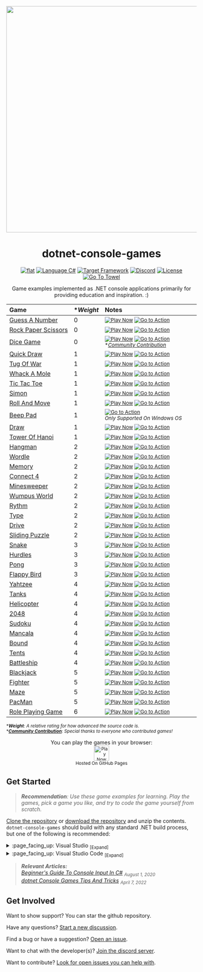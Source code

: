 <p align="center">
	<a href="https://github.com/ZacharyPatten/dotnet-console-games/blob/main/.github/resources/animated-banner-credit.md"><img width="600" src="https://github.com/ZacharyPatten/dotnet-console-games/blob/main/.github/resources/animated-banner.gif?raw=true" ></a>
</p>

<h1 align="center">
	dotnet-console-games
</h1>

<p align="center">
	<a href="https://github.com/ZacharyPatten/dotnet-console-games" alt="GitHub repo"><img alt="flat" src="https://raw.githubusercontent.com/ZacharyPatten/dotnet-console-games/main/.github/resources/github-repo-black.svg"></a>
	<a href="https://docs.microsoft.com/en-us/dotnet/csharp/"><img src="https://raw.githubusercontent.com/ZacharyPatten/dotnet-console-games/main/.github/resources/language-csharp.svg" title="Language C#" alt="Language C#"></a>
	<a href="https://dotnet.microsoft.com/download"><img src="https://raw.githubusercontent.com/ZacharyPatten/dotnet-console-games/main/.github/resources/dotnet-badge.svg" title="Target Framework" alt="Target Framework"></a>
	<a href="https://discord.gg/4XbQbwF" alt="Discord"><img src="https://raw.githubusercontent.com/ZacharyPatten/dotnet-console-games/main/.github/resources/discord-badge.svg" title="Go To Discord Server" alt="Discord"/></a>
	<a href="https://github.com/ZacharyPatten/dotnet-console-games/blob/main/LICENSE" alt="License"><img src="https://raw.githubusercontent.com/ZacharyPatten/dotnet-console-games/main/.github/resources/license-MIT-green.svg" title="Go To License" alt="License"/></a>
	<a href="https://github.com/ZacharyPatten/Towel"><img src="https://github.com/ZacharyPatten/Towel/blob/main/.github/Resources/UsingTowel.svg?raw=true" title="Go To Towel"></a>
</p>

<p align="center">
	Game examples implemented as .NET console applications primarily for providing education and inspiration. :)
</p>

|Game|\*_Weight_|Notes&nbsp;&nbsp;&nbsp;&nbsp;&nbsp;&nbsp;&nbsp;&nbsp;&nbsp;&nbsp;&nbsp;&nbsp;&nbsp;&nbsp;&nbsp;&nbsp;&nbsp;&nbsp;&nbsp;&nbsp;&nbsp;&nbsp;&nbsp;&nbsp;&nbsp;&nbsp;&nbsp;&nbsp;&nbsp;&nbsp;&nbsp;&nbsp;&nbsp;&nbsp;&nbsp;&nbsp;&nbsp;&nbsp;&nbsp;&nbsp;&nbsp;&nbsp;&nbsp;&nbsp;&nbsp;&nbsp;&nbsp;&nbsp;&nbsp;&nbsp;&nbsp;&nbsp;&nbsp;&nbsp;&nbsp;&nbsp;&nbsp;&nbsp;&nbsp;&nbsp;&nbsp;&nbsp;&nbsp;&nbsp;&nbsp;&nbsp;&nbsp;&nbsp;&nbsp;&nbsp;|
|:-|:-|:-|
|[Guess&nbsp;A&nbsp;Number](https://github.com/ZacharyPatten/dotnet-console-games/tree/main/Projects/Guess%20A%20Number)|0|<sub><a href="https://zacharypatten.github.io/dotnet-console-games/Guess%20A%20Number" alt="Play Now"><img src="https://raw.githubusercontent.com/ZacharyPatten/dotnet-console-games/main/.github/resources/play-badge.svg" title="Play Now" alt="Play Now"/></a>&nbsp;<a href="https://github.com/ZacharyPatten/dotnet-console-games/actions"><img src="https://github.com/ZacharyPatten/dotnet-console-games/workflows/Guess%20A%20Number%20Build/badge.svg" title="Go to Action" alt="Go to Action"></a></sub>|
|[Rock&nbsp;Paper&nbsp;Scissors](https://github.com/ZacharyPatten/dotnet-console-games/tree/main/Projects/Rock%20Paper%20Scissors)|0|<sub><a href="https://zacharypatten.github.io/dotnet-console-games/Rock%20Paper%20Scissors" alt="Play Now"><img src="https://raw.githubusercontent.com/ZacharyPatten/dotnet-console-games/main/.github/resources/play-badge.svg" title="Play Now" alt="Play Now"/></a>&nbsp;<a href="https://github.com/ZacharyPatten/dotnet-console-games/actions"><img src="https://github.com/ZacharyPatten/dotnet-console-games/workflows/Rock%20Paper%20Scissors%20Build/badge.svg" title="Go to Action" alt="Go to Action"></a></sub>|
|[Dice&nbsp;Game](https://github.com/ZacharyPatten/dotnet-console-games/tree/main/Projects/Dice%20Game)|0|<sub><a href="https://zacharypatten.github.io/dotnet-console-games/Dice%20Game" alt="Play Now"><img src="https://raw.githubusercontent.com/ZacharyPatten/dotnet-console-games/main/.github/resources/play-badge.svg" title="Play Now" alt="Play Now"/></a>&nbsp;<a href="https://github.com/ZacharyPatten/dotnet-console-games/actions"><img src="https://github.com/ZacharyPatten/dotnet-console-games/workflows/Dice%20Game%20Build/badge.svg" title="Go to Action" alt="Go to Action"></a></sub><br/><sup>*<em><a href="https://github.com/ZacharyPatten/dotnet-console-games/pull/31">Community&nbsp;Contribution</a></em></sup>|
|[Quick&nbsp;Draw](https://github.com/ZacharyPatten/dotnet-console-games/tree/main/Projects/Quick%20Draw)|1|<sub><a href="https://zacharypatten.github.io/dotnet-console-games/Quick%20Draw" alt="Play Now"><img src="https://raw.githubusercontent.com/ZacharyPatten/dotnet-console-games/main/.github/resources/play-badge.svg" title="Play Now" alt="Play Now"/></a>&nbsp;<a href="https://github.com/ZacharyPatten/dotnet-console-games/actions"><img src="https://github.com/ZacharyPatten/dotnet-console-games/workflows/Quick%20Draw%20Build/badge.svg" title="Go to Action" alt="Go to Action"></a></sub>|
|[Tug&nbsp;Of&nbsp;War](https://github.com/ZacharyPatten/dotnet-console-games/tree/main/Projects/Tug%20Of%20War)|1|<sub><a href="https://zacharypatten.github.io/dotnet-console-games/Tug%20Of%20War" alt="Play Now"><img src="https://raw.githubusercontent.com/ZacharyPatten/dotnet-console-games/main/.github/resources/play-badge.svg" title="Play Now" alt="Play Now"/></a>&nbsp;<a href="https://github.com/ZacharyPatten/dotnet-console-games/actions"><img src="https://github.com/ZacharyPatten/dotnet-console-games/workflows/Tug%20Of%20War%20Build/badge.svg" title="Go to Action" alt="Go to Action"></a></sub>|
|[Whack&nbsp;A&nbsp;Mole](https://github.com/ZacharyPatten/dotnet-console-games/tree/main/Projects/Whack%20A%20Mole)|1|<sub><a href="https://zacharypatten.github.io/dotnet-console-games/Whack%20A%20Mole" alt="Play Now"><img src="https://raw.githubusercontent.com/ZacharyPatten/dotnet-console-games/main/.github/resources/play-badge.svg" title="Play Now" alt="Play Now"/></a>&nbsp;<a href="https://github.com/ZacharyPatten/dotnet-console-games/actions"><img src="https://github.com/ZacharyPatten/dotnet-console-games/workflows/Whack%20A%20Mole%20Build/badge.svg" title="Go to Action" alt="Go to Action"></a></sub>|
|[Tic&nbsp;Tac&nbsp;Toe](https://github.com/ZacharyPatten/dotnet-console-games/tree/main/Projects/Tic%20Tac%20Toe)|1|<sub><a href="https://zacharypatten.github.io/dotnet-console-games/Tic%20Tac%20Toe" alt="Play Now"><img src="https://raw.githubusercontent.com/ZacharyPatten/dotnet-console-games/main/.github/resources/play-badge.svg" title="Play Now" alt="Play Now"/></a>&nbsp;<a href="https://github.com/ZacharyPatten/dotnet-console-games/actions"><img src="https://github.com/ZacharyPatten/dotnet-console-games/workflows/Tic%20Tac%20Toe%20Build/badge.svg" title="Go to Action" alt="Go to Action"></a></sub>|
|[Simon](https://github.com/ZacharyPatten/dotnet-console-games/tree/main/Projects/Simon)|1|<sub><a href="https://zacharypatten.github.io/dotnet-console-games/Simon" alt="Play Now"><img src="https://raw.githubusercontent.com/ZacharyPatten/dotnet-console-games/main/.github/resources/play-badge.svg" title="Play Now" alt="Play Now"/></a>&nbsp;<a href="https://github.com/ZacharyPatten/dotnet-console-games/actions"><img src="https://github.com/ZacharyPatten/dotnet-console-games/workflows/Simon%20Build/badge.svg" title="Go to Action" alt="Go to Action"></a></sub>|
|[Roll&nbsp;And&nbsp;Move](https://github.com/ZacharyPatten/dotnet-console-games/tree/main/Projects/Roll%20And%20Move)|1|<sub><a href="https://zacharypatten.github.io/dotnet-console-games/Roll%20And%20Move" alt="Play Now"><img src="https://raw.githubusercontent.com/ZacharyPatten/dotnet-console-games/main/.github/resources/play-badge.svg" title="Play Now" alt="Play Now"/></a>&nbsp;<a href="https://github.com/ZacharyPatten/dotnet-console-games/actions"><img src="https://github.com/ZacharyPatten/dotnet-console-games/workflows/Roll%20And%20Move%20Build/badge.svg" title="Go to Action" alt="Go to Action"></a></sub>|
|[Beep&nbsp;Pad](https://github.com/ZacharyPatten/dotnet-console-games/tree/main/Projects/Beep%20Pad)|1|<sub><a href="https://github.com/ZacharyPatten/dotnet-console-games/actions"><img src="https://github.com/ZacharyPatten/dotnet-console-games/workflows/Beep%20Pad%20Build/badge.svg" title="Go to Action" alt="Go to Action"></a></sub><br/><sup>_Only&nbsp;Supported&nbsp;On&nbsp;Windows&nbsp;OS_</sup>|
|[Draw](https://github.com/ZacharyPatten/dotnet-console-games/tree/main/Projects/Draw)|1|<sub><a href="https://zacharypatten.github.io/dotnet-console-games/Draw" alt="Play Now"><img src="https://raw.githubusercontent.com/ZacharyPatten/dotnet-console-games/main/.github/resources/play-badge.svg" title="Play Now" alt="Play Now"/></a>&nbsp;<a href="https://github.com/ZacharyPatten/dotnet-console-games/actions"><img src="https://github.com/ZacharyPatten/dotnet-console-games/workflows/Draw%20Build/badge.svg" title="Go to Action" alt="Go to Action"></a></sub>|
|[Tower&nbsp;Of&nbsp;Hanoi](https://github.com/ZacharyPatten/dotnet-console-games/tree/main/Projects/Tower%20Of%20Hanoi)|1|<sub><a href="https://zacharypatten.github.io/dotnet-console-games/Tower%20Of%20Hanoi" alt="Play Now"><img src="https://raw.githubusercontent.com/ZacharyPatten/dotnet-console-games/main/.github/resources/play-badge.svg" title="Play Now" alt="Play Now"/></a>&nbsp;<a href="https://github.com/ZacharyPatten/dotnet-console-games/actions"><img src="https://github.com/ZacharyPatten/dotnet-console-games/workflows/Tower%20Of%20Hanoi%20Build/badge.svg" title="Go to Action" alt="Go to Action"></a></sub>|
|[Hangman](https://github.com/ZacharyPatten/dotnet-console-games/tree/main/Projects/Hangman)|2|<sub><a href="https://zacharypatten.github.io/dotnet-console-games/Hangman" alt="Play Now"><img src="https://raw.githubusercontent.com/ZacharyPatten/dotnet-console-games/main/.github/resources/play-badge.svg" title="Play Now" alt="Play Now"/></a>&nbsp;<a href="https://github.com/ZacharyPatten/dotnet-console-games/actions"><img src="https://github.com/ZacharyPatten/dotnet-console-games/workflows/Hangman%20Build/badge.svg" title="Go to Action" alt="Go to Action"></a></sub>|
|[Wordle](https://github.com/ZacharyPatten/dotnet-console-games/tree/main/Projects/Wordle)|2|<sub><a href="https://zacharypatten.github.io/dotnet-console-games/Wordle" alt="Play Now"><img src="https://raw.githubusercontent.com/ZacharyPatten/dotnet-console-games/main/.github/resources/play-badge.svg" title="Play Now" alt="Play Now"/></a>&nbsp;<a href="https://github.com/ZacharyPatten/dotnet-console-games/actions"><img src="https://github.com/ZacharyPatten/dotnet-console-games/workflows/Wordle%20Build/badge.svg" title="Go to Action" alt="Go to Action"></a></sub>|
|[Memory](https://github.com/ZacharyPatten/dotnet-console-games/tree/main/Projects/Memory)|2|<sub><a href="https://zacharypatten.github.io/dotnet-console-games/Memory" alt="Play Now"><img src="https://raw.githubusercontent.com/ZacharyPatten/dotnet-console-games/main/.github/resources/play-badge.svg" title="Play Now" alt="Play Now"/></a>&nbsp;<a href="https://github.com/ZacharyPatten/dotnet-console-games/actions"><img src="https://github.com/ZacharyPatten/dotnet-console-games/workflows/Memory%20Build/badge.svg" title="Go to Action" alt="Go to Action"></a></sub>|
|[Connect&nbsp;4](https://github.com/ZacharyPatten/dotnet-console-games/tree/main/Projects/Connect%204)|2|<sub><a href="https://zacharypatten.github.io/dotnet-console-games/Connect%204" alt="Play Now"><img src="https://raw.githubusercontent.com/ZacharyPatten/dotnet-console-games/main/.github/resources/play-badge.svg" title="Play Now" alt="Play Now"/></a>&nbsp;<a href="https://github.com/ZacharyPatten/dotnet-console-games/actions"><img src="https://github.com/ZacharyPatten/dotnet-console-games/workflows/Connect%204%20Build/badge.svg" title="Go to Action" alt="Go to Action"></a></sub>|
|[Minesweeper](https://github.com/ZacharyPatten/dotnet-console-games/tree/main/Projects/Minesweeper)|2|<sub><a href="https://zacharypatten.github.io/dotnet-console-games/Minesweeper" alt="Play Now"><img src="https://raw.githubusercontent.com/ZacharyPatten/dotnet-console-games/main/.github/resources/play-badge.svg" title="Play Now" alt="Play Now"/></a>&nbsp;<a href="https://github.com/ZacharyPatten/dotnet-console-games/actions"><img src="https://github.com/ZacharyPatten/dotnet-console-games/workflows/Minesweeper%20Build/badge.svg" title="Go to Action" alt="Go to Action"></a></sub>|
|[Wumpus&nbsp;World](https://github.com/ZacharyPatten/dotnet-console-games/tree/main/Projects/Wumpus%20World)|2|<sub><a href="https://zacharypatten.github.io/dotnet-console-games/Wumpus%20World" alt="Play Now"><img src="https://raw.githubusercontent.com/ZacharyPatten/dotnet-console-games/main/.github/resources/play-badge.svg" title="Play Now" alt="Play Now"/></a>&nbsp;<a href="https://github.com/ZacharyPatten/dotnet-console-games/actions"><img src="https://github.com/ZacharyPatten/dotnet-console-games/workflows/Wumpus%20World%20Build/badge.svg" title="Go to Action" alt="Go to Action"></a></sub>|
|[Rythm](https://github.com/ZacharyPatten/dotnet-console-games/tree/main/Projects/Rythm)|2|<sub><a href="https://zacharypatten.github.io/dotnet-console-games/Rythm" alt="Play Now"><img src="https://raw.githubusercontent.com/ZacharyPatten/dotnet-console-games/main/.github/resources/play-badge.svg" title="Play Now" alt="Play Now"/></a>&nbsp;<a href="https://github.com/ZacharyPatten/dotnet-console-games/actions"><img src="https://github.com/ZacharyPatten/dotnet-console-games/workflows/Rythm%20Build/badge.svg" title="Go to Action" alt="Go to Action"></a></sub>|
|[Type](https://github.com/ZacharyPatten/dotnet-console-games/tree/main/Projects/Type)|2|<sub><a href="https://zacharypatten.github.io/dotnet-console-games/Type" alt="Play Now"><img src="https://raw.githubusercontent.com/ZacharyPatten/dotnet-console-games/main/.github/resources/play-badge.svg" title="Play Now" alt="Play Now"/></a>&nbsp;<a href="https://github.com/ZacharyPatten/dotnet-console-games/actions"><img src="https://github.com/ZacharyPatten/dotnet-console-games/workflows/Type%20Build/badge.svg" title="Go to Action" alt="Go to Action"></a></sub>|
|[Drive](https://github.com/ZacharyPatten/dotnet-console-games/tree/main/Projects/Drive)|2|<sub><a href="https://zacharypatten.github.io/dotnet-console-games/Drive" alt="Play Now"><img src="https://raw.githubusercontent.com/ZacharyPatten/dotnet-console-games/main/.github/resources/play-badge.svg" title="Play Now" alt="Play Now"/></a>&nbsp;<a href="https://github.com/ZacharyPatten/dotnet-console-games/actions"><img src="https://github.com/ZacharyPatten/dotnet-console-games/workflows/Drive%20Build/badge.svg" title="Go to Action" alt="Go to Action"></a></sub>|
|[Sliding Puzzle](https://github.com/ZacharyPatten/dotnet-console-games/tree/main/Projects/Sliding%20Puzzle)|2|<sub><a href="https://zacharypatten.github.io/dotnet-console-games/Sliding%20Puzzle" alt="Play Now"><img src="https://raw.githubusercontent.com/ZacharyPatten/dotnet-console-games/main/.github/resources/play-badge.svg" title="Play Now" alt="Play Now"/></a>&nbsp;<a href="https://github.com/ZacharyPatten/dotnet-console-games/actions"><img src="https://github.com/ZacharyPatten/dotnet-console-games/workflows/Sliding%20Puzzle%20Build/badge.svg" title="Go to Action" alt="Go to Action"></a></sub>|
|[Snake](https://github.com/ZacharyPatten/dotnet-console-games/blob/main/Projects/Snake)|3|<sub><a href="https://zacharypatten.github.io/dotnet-console-games/Snake" alt="Play Now"><img src="https://raw.githubusercontent.com/ZacharyPatten/dotnet-console-games/main/.github/resources/play-badge.svg" title="Play Now" alt="Play Now"/></a>&nbsp;<a href="https://github.com/ZacharyPatten/dotnet-console-games/actions"><img src="https://github.com/ZacharyPatten/dotnet-console-games/workflows/Snake%20Build/badge.svg" title="Go to Action" alt="Go to Action"></a></sub>|
|[Hurdles](https://github.com/ZacharyPatten/dotnet-console-games/blob/main/Projects/Hurdles)|3|<sub><a href="https://zacharypatten.github.io/dotnet-console-games/Hurdles" alt="Play Now"><img src="https://raw.githubusercontent.com/ZacharyPatten/dotnet-console-games/main/.github/resources/play-badge.svg" title="Play Now" alt="Play Now"/></a>&nbsp;<a href="https://github.com/ZacharyPatten/dotnet-console-games/actions"><img src="https://github.com/ZacharyPatten/dotnet-console-games/workflows/Hurdles%20Build/badge.svg" title="Go to Action" alt="Go to Action"></a></sub>|
|[Pong](https://github.com/ZacharyPatten/dotnet-console-games/blob/main/Projects/Pong)|3|<sub><a href="https://zacharypatten.github.io/dotnet-console-games/Pong" alt="Play Now"><img src="https://raw.githubusercontent.com/ZacharyPatten/dotnet-console-games/main/.github/resources/play-badge.svg" title="Play Now" alt="Play Now"/></a>&nbsp;<a href="https://github.com/ZacharyPatten/dotnet-console-games/actions"><img src="https://github.com/ZacharyPatten/dotnet-console-games/workflows/Pong%20Build/badge.svg" title="Go to Action" alt="Go to Action"></a></sub>|
|[Flappy&nbsp;Bird](https://github.com/ZacharyPatten/dotnet-console-games/blob/main/Projects/Flappy%20Bird)|3|<sub><a href="https://zacharypatten.github.io/dotnet-console-games/Flappy%20Bird" alt="Play Now"><img src="https://raw.githubusercontent.com/ZacharyPatten/dotnet-console-games/main/.github/resources/play-badge.svg" title="Play Now" alt="Play Now"/></a>&nbsp;<a href="https://github.com/ZacharyPatten/dotnet-console-games/actions"><img src="https://github.com/ZacharyPatten/dotnet-console-games/workflows/Flappy%20Bird%20Build/badge.svg" title="Go to Action" alt="Go to Action"></a></sub>|
|[Yahtzee](https://github.com/ZacharyPatten/dotnet-console-games/blob/main/Projects/Yahtzee)|4|<sub><a href="https://zacharypatten.github.io/dotnet-console-games/Yahtzee" alt="Play Now"><img src="https://raw.githubusercontent.com/ZacharyPatten/dotnet-console-games/main/.github/resources/play-badge.svg" title="Play Now" alt="Play Now"/></a>&nbsp;<a href="https://github.com/ZacharyPatten/dotnet-console-games/actions"><img src="https://github.com/ZacharyPatten/dotnet-console-games/workflows/Yahtzee%20Build/badge.svg" title="Go to Action" alt="Go to Action"></a></sub>|
|[Tanks](https://github.com/ZacharyPatten/dotnet-console-games/blob/main/Projects/Tanks)|4|<sub><a href="https://zacharypatten.github.io/dotnet-console-games/Tanks" alt="Play Now"><img src="https://raw.githubusercontent.com/ZacharyPatten/dotnet-console-games/main/.github/resources/play-badge.svg" title="Play Now" alt="Play Now"/></a>&nbsp;<a href="https://github.com/ZacharyPatten/dotnet-console-games/actions"><img src="https://github.com/ZacharyPatten/dotnet-console-games/workflows/Tanks%20Build/badge.svg" title="Go to Action" alt="Go to Action"></a></sub>|
|[Helicopter](https://github.com/ZacharyPatten/dotnet-console-games/blob/main/Projects/Helicopter)|4|<sub><a href="https://zacharypatten.github.io/dotnet-console-games/Helicopter" alt="Play Now"><img src="https://raw.githubusercontent.com/ZacharyPatten/dotnet-console-games/main/.github/resources/play-badge.svg" title="Play Now" alt="Play Now"/></a>&nbsp;<a href="https://github.com/ZacharyPatten/dotnet-console-games/actions"><img src="https://github.com/ZacharyPatten/dotnet-console-games/workflows/Helicopter%20Build/badge.svg" title="Go to Action" alt="Go to Action"></a></sub>|
|[2048](https://github.com/ZacharyPatten/dotnet-console-games/blob/main/Projects/2048)|4|<sub><a href="https://zacharypatten.github.io/dotnet-console-games/2048" alt="Play Now"><img src="https://raw.githubusercontent.com/ZacharyPatten/dotnet-console-games/main/.github/resources/play-badge.svg" title="Play Now" alt="Play Now"/></a>&nbsp;<a href="https://github.com/ZacharyPatten/dotnet-console-games/actions"><img src="https://github.com/ZacharyPatten/dotnet-console-games/workflows/2048%20Build/badge.svg" title="Go to Action" alt="Go to Action"></a></sub>|
|[Sudoku](https://github.com/ZacharyPatten/dotnet-console-games/blob/main/Projects/Sudoku)|4|<sub><a href="https://zacharypatten.github.io/dotnet-console-games/Sudoku" alt="Play Now"><img src="https://raw.githubusercontent.com/ZacharyPatten/dotnet-console-games/main/.github/resources/play-badge.svg" title="Play Now" alt="Play Now"/></a>&nbsp;<a href="https://github.com/ZacharyPatten/dotnet-console-games/actions"><img src="https://github.com/ZacharyPatten/dotnet-console-games/workflows/Sudoku%20Build/badge.svg" title="Go to Action" alt="Go to Action"></a></sub>|
|[Mancala](https://github.com/ZacharyPatten/dotnet-console-games/blob/main/Projects/Mancala)|4|<sub><a href="https://zacharypatten.github.io/dotnet-console-games/Mancala" alt="Play Now"><img src="https://raw.githubusercontent.com/ZacharyPatten/dotnet-console-games/main/.github/resources/play-badge.svg" title="Play Now" alt="Play Now"/></a>&nbsp;<a href="https://github.com/ZacharyPatten/dotnet-console-games/actions"><img src="https://github.com/ZacharyPatten/dotnet-console-games/workflows/Mancala%20Build/badge.svg" title="Go to Action" alt="Go to Action"></a></sub>|
|[Bound](https://github.com/ZacharyPatten/dotnet-console-games/blob/main/Projects/Bound)|4|<sub><a href="https://zacharypatten.github.io/dotnet-console-games/Bound" alt="Play Now"><img src="https://raw.githubusercontent.com/ZacharyPatten/dotnet-console-games/main/.github/resources/play-badge.svg" title="Play Now" alt="Play Now"/></a>&nbsp;<a href="https://github.com/ZacharyPatten/dotnet-console-games/actions"><img src="https://github.com/ZacharyPatten/dotnet-console-games/workflows/Bound%20Build/badge.svg" title="Go to Action" alt="Go to Action"></a></sub>|
|[Tents](https://github.com/ZacharyPatten/dotnet-console-games/blob/main/Projects/Tents)|4|<sub><a href="https://zacharypatten.github.io/dotnet-console-games/Tents" alt="Play Now"><img src="https://raw.githubusercontent.com/ZacharyPatten/dotnet-console-games/main/.github/resources/play-badge.svg" title="Play Now" alt="Play Now"/></a>&nbsp;<a href="https://github.com/ZacharyPatten/dotnet-console-games/actions"><img src="https://github.com/ZacharyPatten/dotnet-console-games/workflows/Tents%20Build/badge.svg" title="Go to Action" alt="Go to Action"></a></sub>|
|[Battleship](https://github.com/ZacharyPatten/dotnet-console-games/blob/main/Projects/Battleship)|4|<sub><a href="https://zacharypatten.github.io/dotnet-console-games/Battleship" alt="Play Now"><img src="https://raw.githubusercontent.com/ZacharyPatten/dotnet-console-games/main/.github/resources/play-badge.svg" title="Play Now" alt="Play Now"/></a>&nbsp;<a href="https://github.com/ZacharyPatten/dotnet-console-games/actions"><img src="https://github.com/ZacharyPatten/dotnet-console-games/workflows/Battleship%20Build/badge.svg" title="Go to Action" alt="Go to Action"></a></sub>|
|[Blackjack](https://github.com/ZacharyPatten/dotnet-console-games/blob/main/Projects/Blackjack)|5|<sub><a href="https://zacharypatten.github.io/dotnet-console-games/Blackjack" alt="Play Now"><img src="https://raw.githubusercontent.com/ZacharyPatten/dotnet-console-games/main/.github/resources/play-badge.svg" title="Play Now" alt="Play Now"/></a>&nbsp;<a href="https://github.com/ZacharyPatten/dotnet-console-games/actions"><img src="https://github.com/ZacharyPatten/dotnet-console-games/workflows/Blackjack%20Build/badge.svg" title="Go to Action" alt="Go to Action"></a></sub>|
|[Fighter](https://github.com/ZacharyPatten/dotnet-console-games/blob/main/Projects/Fighter)|5|<sub><a href="https://zacharypatten.github.io/dotnet-console-games/Fighter" alt="Play Now"><img src="https://raw.githubusercontent.com/ZacharyPatten/dotnet-console-games/main/.github/resources/play-badge.svg" title="Play Now" alt="Play Now"/></a>&nbsp;<a href="https://github.com/ZacharyPatten/dotnet-console-games/actions"><img src="https://github.com/ZacharyPatten/dotnet-console-games/workflows/Fighter%20Build/badge.svg" title="Go to Action" alt="Go to Action"></a></sub>|
|[Maze](https://github.com/ZacharyPatten/dotnet-console-games/blob/main/Projects/Maze)|5|<sub><a href="https://zacharypatten.github.io/dotnet-console-games/Maze" alt="Play Now"><img src="https://raw.githubusercontent.com/ZacharyPatten/dotnet-console-games/main/.github/resources/play-badge.svg" title="Play Now" alt="Play Now"/></a>&nbsp;<a href="https://github.com/ZacharyPatten/dotnet-console-games/actions"><img src="https://github.com/ZacharyPatten/dotnet-console-games/workflows/Maze%20Build/badge.svg" title="Go to Action" alt="Go to Action"></a></sub>|
|[PacMan](https://github.com/ZacharyPatten/dotnet-console-games/blob/main/Projects/PacMan)|5|<sub><a href="https://zacharypatten.github.io/dotnet-console-games/PacMan" alt="Play Now"><img src="https://raw.githubusercontent.com/ZacharyPatten/dotnet-console-games/main/.github/resources/play-badge.svg" title="Play Now" alt="Play Now"/></a>&nbsp;<a href="https://github.com/ZacharyPatten/dotnet-console-games/actions"><img src="https://github.com/ZacharyPatten/dotnet-console-games/workflows/PacMan%20Build/badge.svg" title="Go to Action" alt="Go to Action"></a></sub>|
|[Role&nbsp;Playing&nbsp;Game](https://github.com/ZacharyPatten/dotnet-console-games/blob/main/Projects/Role%20Playing%20Game)|6|<sub><a href="https://zacharypatten.github.io/dotnet-console-games/Role%20Playing%20Game" alt="Play Now"><img src="https://raw.githubusercontent.com/ZacharyPatten/dotnet-console-games/main/.github/resources/play-badge.svg" title="Play Now" alt="Play Now"/></a>&nbsp;<a href="https://github.com/ZacharyPatten/dotnet-console-games/actions"><img src="https://github.com/ZacharyPatten/dotnet-console-games/workflows/Role%20Playing%20Game%20Build/badge.svg" title="Go to Action" alt="Go to Action"></a></sub>|

<sup>\*_**Weight**: A relative rating for how advanced the source code is._</sup>
<br/>
<sup>\*_**<a href="https://github.com/ZacharyPatten/dotnet-console-games/issues?q=label%3A%22community+contribution%22">Community Contribution</a>**: Special thanks to everyone who contributed games!_</sup>

<p align="center">
	You can play the games in your browser:
	<br />
	<a href="https://zacharypatten.github.io/dotnet-console-games" alt="Play Now">
		<sub><img height="40"src="https://raw.githubusercontent.com/ZacharyPatten/dotnet-console-games/main/.github/resources/play-badge.svg" title="Play Now" alt="Play Now"/></sub>
	</a>
	<br />
	<sup>Hosted On GitHub Pages</sup>
</p>

## Get Started

> _**Recommendation**: Use these game examples for learning. Play the games, pick a game you like, and try to code the game yourself from scratch._

[Clone the repository](https://docs.github.com/en/repositories/creating-and-managing-repositories/cloning-a-repository) or [download the repository](https://github.com/ZacharyPatten/dotnet-console-games/archive/main.zip) and unzip the contents. `dotnet-console-games` should build with any standard .NET build process, but one of the following is recommended:

<details>
<summary>
:page_facing_up: Visual Studio <sub>[Expand]</sub>
</summary>
<p>

> 1. Install [Visual Studio](https://visualstudio.microsoft.com/) if not already installed.
>
> 2. Open the <sub><a href="dotnet-console-games.slnf"><img src="https://raw.githubusercontent.com/ZacharyPatten/dotnet-console-games/main/.github/resources/file-16.svg" title="File"></a></sub> **`dotnet-console-games.slnf`** file in Visual Studio.
>
> _**Note** This is optional, but [here are some recommended settings you change in Visual Studio](https://gist.github.com/ZacharyPatten/693f35653f6c21fbe6c85444792e524b)._

</p>
</details>

<details>
<summary>
:page_facing_up: Visual Studio Code <sub>[Expand]</sub>
</summary>
<p>

> 1. Install the [.NET SDK](https://dotnet.microsoft.com/download) if not already installed.
>
> 2. Install [Visual Studio Code](https://visualstudio.microsoft.com/) if not already installed.
>
> 3. Open the <sub><a href="#"><img src="https://raw.githubusercontent.com/ZacharyPatten/dotnet-console-games/main/.github/resources/file-directory-16.svg" title="Directory"></a></sub> **`root folder`** of the repository in Visual Studio Code.
>
> _**Note** The following files are included in the repository:_
> - `.vscode/extensions.json` <sub>recommends Vistual Studio Code extension dependencies</sub>
> - `.vscode/launch.json` <sub>includes the configurations for debugging the examples</sub>
> - `.vscode/settings.json` <sub>automatically applies settings to the workspace</sub>
> - `.vscode/tasks.json` <sub>includes the commands to build the projects</sub>
>
> _**Note** You will be prompted to install the necessary Visual Studio Code extensions when you open the folder:_
> - **ms-dotnettools.csharp** <sub>C# support</sub>

</p>
</details>

> _**Relevant Articles:**_<br/>
> _[Beginner's Guide To Console Input In C#](https://github.com/ZacharyPatten/ZacharyPatten/blob/main/Articles/2020-08-01.md) <sub>August 1, 2020</sub>_<br/>
> _[dotnet Console Games Tips And Tricks](https://github.com/ZacharyPatten/ZacharyPatten/blob/main/Articles/2022-04-07.md) <sub>April 7, 2022</sub>_

## Get Involved

Want to show support? You can star the github repository.

Have any questions? [Start a new discussion](https://github.com/ZacharyPatten/dotnet-console-games/discussions/new).

Find a bug or have a suggestion? [Open an issue](https://github.com/ZacharyPatten/dotnet-console-games/issues/new).

Want to chat with the developer(s)? [Join the discord server](https://discord.gg/4XbQbwF).

Want to contribute? [Look for open issues you can help with](https://github.com/ZacharyPatten/dotnet-console-games/issues).
